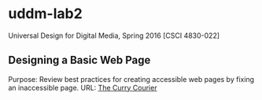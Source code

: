 # uddm-lab2
Universal Design for Digital Media, Spring 2016 [CSCI 4830-022]

## Designing a Basic Web Page
Purpose: Review best practices for creating accessible web pages by fixing an inaccessible page.
URL: [The Curry Courier](http://webdevgroupcu.org/chhs9974/uddm-lab2/site.html)
